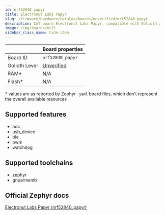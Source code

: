 ```yaml
---
id: nrf52840_papyr
title: Electronut Labs Papyr
slug: /firmware/hardware/catalog/boards/unverified/nrf52840_papyr
description: IoT board Electronut Labs Papyr, compatible with Golioth at unverified level.
image: /img/boards/null
sidebar_class_name: hide-item
---
```


[//]: # (This is an auto-generated file, do not edit! Changes to it will be lost upon re-generation)



|                | Board properties     |
| -------------  | -------------------- |
| Board ID       | `nrf52840_papyr` |
| Golioth Level  | [Unverified](/firmware/hardware#unverified-boards) |
| RAM*           | N/A |
| Flash*         | N/A |

\* values are as reported by Zephyr `.yaml` board files, which don't represent the overall available resources



## Supported features

* adc
* usb_device
* ble
* pwm
* watchdog

## Supported toolchains

* zephyr
* gnuarmemb

## Official Zephyr docs

[Electronut Labs Papyr (nrf52840_papyr)](https://docs.zephyrproject.org/latest/boards/electronut/nrf52840_papyr/doc/index.html)
